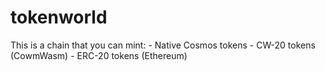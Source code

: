 # tokenworld

This is a chain that you can mint:
    - Native Cosmos tokens
    - CW-20 tokens (CowmWasm)
    - ERC-20 tokens (Ethereum)

